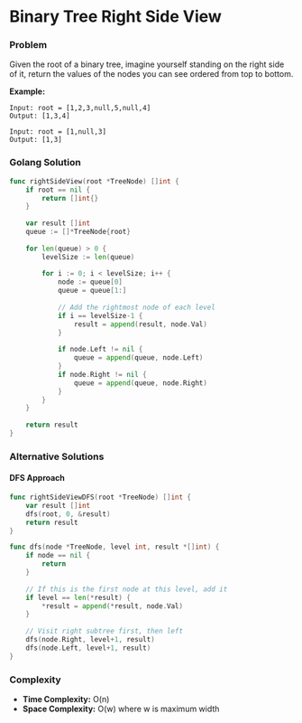 # Binary Tree Right Side View

### Problem
Given the root of a binary tree, imagine yourself standing on the right side of it, return the values of the nodes you can see ordered from top to bottom.

**Example:**
```
Input: root = [1,2,3,null,5,null,4]
Output: [1,3,4]

Input: root = [1,null,3]
Output: [1,3]
```

### Golang Solution

```go
func rightSideView(root *TreeNode) []int {
    if root == nil {
        return []int{}
    }
    
    var result []int
    queue := []*TreeNode{root}
    
    for len(queue) > 0 {
        levelSize := len(queue)
        
        for i := 0; i < levelSize; i++ {
            node := queue[0]
            queue = queue[1:]
            
            // Add the rightmost node of each level
            if i == levelSize-1 {
                result = append(result, node.Val)
            }
            
            if node.Left != nil {
                queue = append(queue, node.Left)
            }
            if node.Right != nil {
                queue = append(queue, node.Right)
            }
        }
    }
    
    return result
}
```

### Alternative Solutions

#### **DFS Approach**
```go
func rightSideViewDFS(root *TreeNode) []int {
    var result []int
    dfs(root, 0, &result)
    return result
}

func dfs(node *TreeNode, level int, result *[]int) {
    if node == nil {
        return
    }
    
    // If this is the first node at this level, add it
    if level == len(*result) {
        *result = append(*result, node.Val)
    }
    
    // Visit right subtree first, then left
    dfs(node.Right, level+1, result)
    dfs(node.Left, level+1, result)
}
```

### Complexity
- **Time Complexity:** O(n)
- **Space Complexity:** O(w) where w is maximum width
